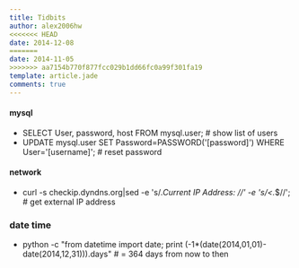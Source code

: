 ```yaml
---
title: Tidbits
author: alex2006hw
<<<<<<< HEAD
date: 2014-12-08
=======
date: 2014-11-05
>>>>>>> aa7154b770f877fcc029b1dd66fc0a99f301fa19
template: article.jade
comments: true
---
```


#### mysql
- SELECT User, password, host FROM mysql.user;                                      # show list of users
- UPDATE mysql.user SET Password=PASSWORD('[password]') WHERE User='[username]';    # reset password

#### network
- curl -s checkip.dyndns.org|sed -e 's/.*Current IP Address: //' -e 's/<.*$//';     # get external IP address

### date time
- python -c "from datetime import date; print (-1*(date(2014,01,01)-date(2014,12,31))).days"  # = 364 days from now to then

